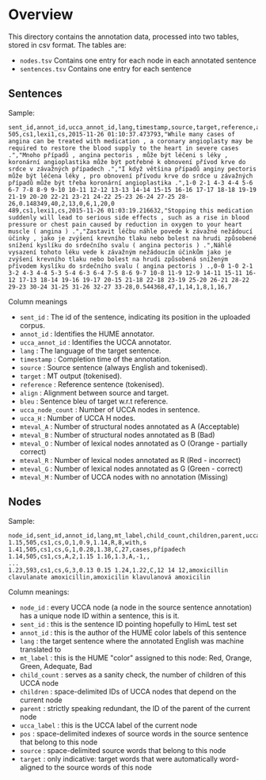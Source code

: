 # Overview

This directory contains the annotation data, processed into two tables, stored in csv format. The tables are:
* `nodes.tsv` Contains one entry for each node in each annotated sentence
* `sentences.tsv` Contains one entry for each sentence

## Sentences

Sample:

```
sent_id,annot_id,ucca_annot_id,lang,timestamp,source,target,reference,align,bleu,ucca_node_count,ucca_H,mteval_A,mteval_B,mteval_O,mteval_R,mteval_G,mteval_M
505,cs1,lexi1,cs,2015-11-26 01:10:37.473793,"While many cases of angina can be treated with medication , a coronary angioplasty may be required to restore the blood supply to the heart in severe cases .","Mnoho případů , angina pectoris , může být léčeni s léky , koronární angioplastika může být potřebné k obnovení přívod krve do srdce v závažných případech .","I když většina případů anginy pectoris může být léčena léky , pro obnovení přívodu krve do srdce u závažných případů může být třeba koronární angioplastika .",1-0 2-1 4-3 4-4 5-6 6-7 7-8 8-9 9-10 10-11 12-12 13-13 14-14 15-15 16-16 17-17 18-18 19-19 21-19 20-20 22-21 23-21 24-22 25-23 26-24 27-25 28-26,0.148349,40,2,13,0,6,1,20,0
489,cs1,lexi1,cs,2015-11-26 01:03:19.216632,"Stopping this medication suddenly will lead to serious side effects , such as a rise in blood pressure or chest pain caused by reduction in oxygen to your heart muscle ( angina ) .","Zastavit léčbu náhle povede k závažné nežádoucí účinky , jako je zvýšení krevního tlaku nebo bolest na hrudi způsobené snížení kyslíku do srdečního svalu ( angina pectoris ) .",Náhlé vysazení tohoto léku vede k závažným nežádoucím účinkům jako je zvýšení krevního tlaku nebo bolest na hrudi způsobená sníženým přívodem kyslíku do srdečního svalu ( angina pectoris ) .,0-0 1-0 2-1 3-2 4-3 4-4 5-3 5-4 6-3 6-4 7-5 8-6 9-7 10-8 11-9 12-9 14-11 15-11 16-12 17-13 18-14 19-16 19-17 20-15 21-18 22-18 23-19 25-20 26-21 28-22 29-23 30-24 31-25 31-26 32-27 33-28,0.544368,47,1,14,1,8,1,16,7
```

Column meanings
* `sent_id`         : The id of the sentence, indicating its position in the uploaded corpus.
* `annot_id`        : Identifies the HUME annotator.
* `ucca_annot_id`   : Identifies the UCCA annotator.  
* `lang`            : The language of the target sentence.
* `timestamp`       : Completion time of the annotation.
* `source`          : Source sentence (always English and tokenised).
* `target`          : MT output (tokenised).
* `reference`       : Reference sentence (tokenised).
* `align`           : Alignment between source and target.
* `bleu`            : Sentence bleu of target w.r.t reference.
* `ucca_node_count` : Number of UCCA nodes in sentence.
* `ucca_H`          : Number of UCCA H nodes.
* `mteval_A`        : Number of structural nodes annotated as A (Acceptable)
* `mteval_B`        : Number of structural nodes annotated as B (Bad)
* `mteval_O`        : Number of lexical nodes annotated as O (Orange - partially correct)
* `mteval_R`        : Number of lexical nodes annotated as R (Red - incorrect)
* `mteval_G`        : Number of lexical nodes annotated as G (Green - correct)
* `mteval_M`        : Number of UCCA nodes with no annotation (Missing)


## Nodes


Sample:

```
node_id,sent_id,annot_id,lang,mt_label,child_count,children,parent,ucca_label,pos,source,target
1.15,505,cs1,cs,O,1,0.9,1.14,R,8,with,s
1.41,505,cs1,cs,G,1,0.28,1.38,C,27,cases,případech
1.14,505,cs1,cs,A,2,1.15 1.16,1.3,A,-1,,
...
1.23,593,cs1,cs,G,3,0.13 0.15 1.24,1.22,C,12 14 12,amoxicillin clavulanate amoxicillin,amoxicilin klavulanová amoxicilin
```

Column meanings:
* `node_id` : every UCCA node (a node in the source sentence annotation) has a unique node ID within a sentence, this is it.
* `sent_id` : this is the sentence ID pointing hopefully to HimL test set
* `annot_id` : this is the author of the HUME color labels of this sentence
* `lang` : the target sentence where the annotated English was machine translated to
* `mt_label` : this is the HUME "color" assigned to this node: Red, Orange, Green, Adequate, Bad
* `child_count` : serves as a sanity check, the number of children of this UCCA node
* `children` : space-delimited IDs of UCCA nodes that depend on the current node
* `parent` : strictly speaking redundant, the ID of the parent of the current node
* `ucca_label` : this is the UCCA label of the current node
* `pos` : space-delimited indexes of source words in the source sentence that belong to this node
* `source` : space-delimited source words that belong to this node
* `target` : only indicative: target words that were automatically word-aligned to the source words of this node

